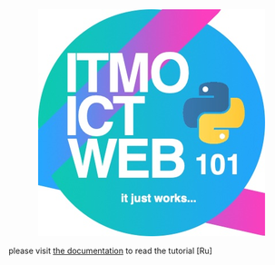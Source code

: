 <div align="center">
  <img src="docs/img/ICTWEB.jpeg">
</div>

please visit [the documentation](https://nyanguy.github.io/ITMO.ICT.Web101) to read the tutorial [Ru]
